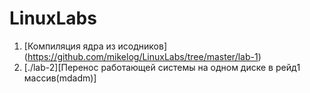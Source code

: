 # LinuxLabs
1. [Компиляция ядра из исодников] (https://github.com/mikelog/LinuxLabs/tree/master/lab-1)
2. [./lab-2][Перенос работающей системы на одном диске в рейд1 массив(mdadm)]

